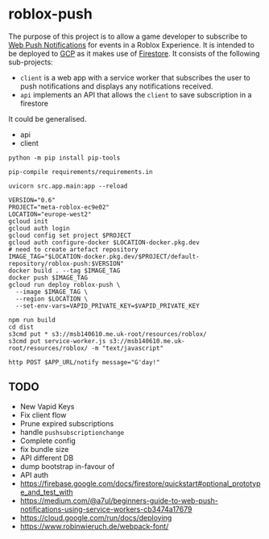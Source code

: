 # roblox-push

The purpose of this project is to allow a game developer to subscribe to
[Web Push Notifications](https://developer.mozilla.org/en-US/docs/Web/API/Push_API)
for events in a Roblox Experience. It is intended to be deployed to
[GCP](https://cloud.google.com/gcp) as it makes use of [Firestore](https://firebase.google.com/).
It consists of the following sub-projects:

- `client` is a web app with a service worker that subscribes the user to push notifications and
  displays any notifications received.
- `api` implements an API that allows the `client` to save subscription in a firestore

It could be generalised.

- api
- client

```
python -m pip install pip-tools

pip-compile requirements/requirements.in

uvicorn src.app.main:app --reload
```

```
VERSION="0.6"
PROJECT="meta-roblox-ec9e02"
LOCATION="europe-west2"
gcloud init
gcloud auth login
gcloud config set project $PROJECT
gcloud auth configure-docker $LOCATION-docker.pkg.dev
# need to create artefact repository
IMAGE_TAG="$LOCATION-docker.pkg.dev/$PROJECT/default-repository/roblox-push:$VERSION"
docker build . --tag $IMAGE_TAG
docker push $IMAGE_TAG
gcloud run deploy roblox-push \
  --image $IMAGE_TAG \
  --region $LOCATION \
  --set-env-vars=VAPID_PRIVATE_KEY=$VAPID_PRIVATE_KEY
```

```
npm run build
cd dist
s3cmd put * s3://msb140610.me.uk-root/resources/roblox/
s3cmd put service-worker.js s3://msb140610.me.uk-root/resources/roblox/ -m "text/javascript"
```

```
http POST $APP_URL/notify message="G'day!"
```

TODO
----
- New Vapid Keys
- Fix client flow
- Prune expired subscriptions
- handle `pushsubscriptionchange`
- Complete config
- fix bundle size
- API different DB
- dump bootstrap in-favour of
- API auth
- https://firebase.google.com/docs/firestore/quickstart#optional_prototype_and_test_with
- https://medium.com/@a7ul/beginners-guide-to-web-push-notifications-using-service-workers-cb3474a17679
- https://cloud.google.com/run/docs/deploying
- https://www.robinwieruch.de/webpack-font/
